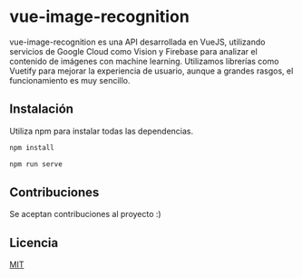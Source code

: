 # vue-image-recognition

vue-image-recognition es una API desarrollada en VueJS, utilizando servicios de Google Cloud como Vision y Firebase para analizar el contenido de imágenes con machine learning.
Utilizamos librerías como Vuetify para mejorar la experiencia de usuario, aunque a grandes rasgos, el funcionamiento es muy sencillo.

## Instalación

Utiliza npm para instalar todas las dependencias.

```bash
npm install
```
```bash
npm run serve
```


## Contribuciones
Se aceptan contribuciones al proyecto :)

## Licencia
[MIT](https://choosealicense.com/licenses/mit/)
